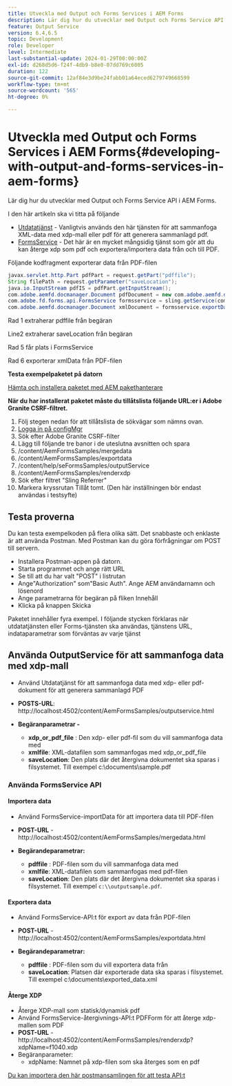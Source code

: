 ```yaml
---
title: Utveckla med Output och Forms Services i AEM Forms
description: Lär dig hur du utvecklar med Output och Forms Service API i AEM Forms.
feature: Output Service
version: 6.4,6.5
topic: Development
role: Developer
level: Intermediate
last-substantial-update: 2024-01-29T00:00:00Z
exl-id: d268d5d6-f24f-4db9-b8e0-07dd769c6005
duration: 122
source-git-commit: 12af84e3d9be24fabb01a64eced6279749668599
workflow-type: tm+mt
source-wordcount: '565'
ht-degree: 0%

---
```


# Utveckla med Output och Forms Services i AEM Forms{#developing-with-output-and-forms-services-in-aem-forms}

Lär dig hur du utvecklar med Output och Forms Service API i AEM Forms.

I den här artikeln ska vi titta på följande

* [Utdatatjänst](https://developer.adobe.com/experience-manager/reference-materials/6-5/forms/javadocs/index.html?com/adobe/fd/output/api/OutputService.html) - Vanligtvis används den här tjänsten för att sammanfoga XML-data med xdp-mall eller pdf för att generera sammanlagd pdf.
* [FormsService](https://developer.adobe.com/experience-manager/reference-materials/6-5/forms/javadocs/com/adobe/fd/forms/api/FormsService.html) - Det här är en mycket mångsidig tjänst som gör att du kan återge xdp som pdf och exportera/importera data från och till PDF.


Följande kodfragment exporterar data från PDF-filen

```java
javax.servlet.http.Part pdfPart = request.getPart("pdffile");
String filePath = request.getParameter("saveLocation");
java.io.InputStream pdfIS = pdfPart.getInputStream();
com.adobe.aemfd.docmanager.Document pdfDocument = new com.adobe.aemfd.docmanager.Document(pdfIS);
com.adobe.fd.forms.api.FormsService formsservice = sling.getService(com.adobe.fd.forms.api.FormsService.class);
com.adobe.aemfd.docmanager.Document xmlDocument = formsservice.exportData(pdfDocument,com.adobe.fd.forms.api.DataFormat.Auto);
```

Rad 1 extraherar pdffile från begäran

Line2 extraherar saveLocation från begäran

Rad 5 får plats i FormsService

Rad 6 exporterar xmlData från PDF-filen

**Testa exempelpaketet på datorn**

[Hämta och installera paketet med AEM pakethanterare](assets/using-output-and-form-service-api.zip)




**När du har installerat paketet måste du tillåtslista följande URL:er i Adobe Granite CSRF-filtret.**

1. Följ stegen nedan för att tillåtslista de sökvägar som nämns ovan.
1. [Logga in på configMgr](http://localhost:4502/system/console/configMgr)
1. Sök efter Adobe Granite CSRF-filter
1. Lägg till följande tre banor i de uteslutna avsnitten och spara
1. /content/AemFormsSamples/mergedata
1. /content/AemFormsSamples/exportdata
1. /content/help/seFormsSamples/outputService
1. /content/AemFormsSamples/renderxdp
1. Sök efter filtret &quot;Sling Referrer&quot;
1. Markera kryssrutan Tillåt tomt. (Den här inställningen bör endast användas i testsyfte)

## Testa proverna

Du kan testa exempelkoden på flera olika sätt. Det snabbaste och enklaste är att använda Postman. Med Postman kan du göra förfrågningar om POST till servern.

* Installera Postman-appen på datorn.
* Starta programmet och ange rätt URL
* Se till att du har valt &quot;POST&quot; i listrutan
* Ange&quot;Authorization&quot; som&quot;Basic Auth&quot;. Ange AEM användarnamn och lösenord
* Ange parametrarna för begäran på fliken Innehåll
* Klicka på knappen Skicka

Paketet innehåller fyra exempel. I följande stycken förklaras när utdatatjänsten eller Forms-tjänsten ska användas, tjänstens URL, indataparametrar som förväntas av varje tjänst

## Använda OutputService för att sammanfoga data med xdp-mall

* Använd Utdatatjänst för att sammanfoga data med xdp- eller pdf-dokument för att generera sammanlagd PDF
* **POSTS-URL**: http://localhost:4502/content/AemFormsSamples/outputservice.html
* **Begäranparametrar -**

   * **xdp_or_pdf_file** : Den xdp- eller pdf-fil som du vill sammanfoga data med
   * **xmlfile**: XML-datafilen som sammanfogas med xdp_or_pdf_file
   * **saveLocation**: Den plats där det återgivna dokumentet ska sparas i filsystemet. Till exempel c:\\documents\\sample.pdf

### Använda FormsService API

#### Importera data

* Använd FormsService-importData för att importera data till PDF-filen
* **POST-URL** - http://localhost:4502/content/AemFormsSamples/mergedata.html

* **Begärandeparametrar:**

   * **pdffile** : PDF-filen som du vill sammanfoga data med
   * **xmlfile**: XML-datafilen som sammanfogas med pdf-filen
   * **saveLocation**: Den plats där det återgivna dokumentet ska sparas i filsystemet. Till exempel `c:\\outputsample.pdf`.

#### Exportera data

* Använd FormsService-API:t för export av data från PDF-filen
* **POST-URL** - http://localhost:4502/content/AemFormsSamples/exportdata.html
* **Begärandeparametrar:**

   * **pdffile** : PDF-filen som du vill exportera data från
   * **saveLocation**: Platsen där exporterade data ska sparas i filsystemet. Till exempel c:\\documents\\exported_data.xml

#### Återge XDP

* Återge XDP-mall som statisk/dynamisk pdf
* Använd FormsService-återgivnings-API:t PDFForm för att återge xdp-mallen som PDF
* **POST-URL** - http://localhost:4502/content/AemFormsSamples/renderxdp?xdpName=f1040.xdp
* Begäranparameter:
   * xdpName: Namnet på xdp-filen som ska återges som en pdf

[Du kan importera den här postmansamlingen för att testa API:t](assets/UsingDocumentServicesInAEMForms.postman_collection.json)

